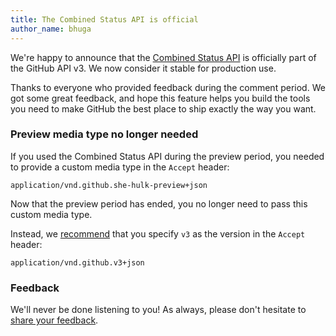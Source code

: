 ```yaml
---
title: The Combined Status API is official
author_name: bhuga
---
```


We're happy to announce that the [Combined Status API][docs] is officially part
of the GitHub API v3. We now consider it stable for production use.

Thanks to everyone who provided feedback during the comment period. We got
some great feedback, and hope this feature helps you build the tools you
need to make GitHub the best place to ship exactly the way you want.

### Preview media type no longer needed

If you used the Combined Status API during the preview period, you needed to
provide a custom media type in the `Accept` header:

    application/vnd.github.she-hulk-preview+json

Now that the preview period has ended, you no longer need to pass this custom
media type.

Instead, we [recommend][media-types] that you specify `v3` as the version in the
`Accept` header:

    application/vnd.github.v3+json

### Feedback

We'll never be done listening to you! As always, please don't hesitate to
[share your feedback][feedback].

[docs]: /v3/repos/statuses/#get-the-combined-status-for-a-specific-ref
[media-types]: /v3/media
[feedback]: https://github.com/contact?form[subject]=Combined+Status+API
